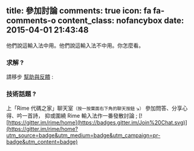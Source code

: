title: 參加討論
comments: true
icon: fa fa-comments-o
content_class: nofancybox
date: 2015-04-01 21:43:48
---

他們說這輸入法中用。他們說這輸入法不中用。你怎麼看。

### 求解 ?
請移步 [幫助與反饋](/docs) :

### 技術話題 ?
上「Rime 代碼之家」聊天室<small>（按一按葉面右下角的聊天按鈕 ↘）</small>
參加問答、分享心得、吟一首詩，
抑或圍繞 Rime 輸入法作一番發散討論 ;
<span class="badges">[![https://gitter.im/rime/home](https://badges.gitter.im/Join%20Chat.svg)](https://gitter.im/rime/home?utm_source=badge&utm_medium=badge&utm_campaign=pr-badge&utm_content=badge)</span>
